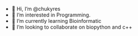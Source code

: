 - 👋 Hi, I’m @chukyres
- 👀 I’m interested in Programming.
- 🌱 I’m currently learning Bioinformatic
- 💞️ I’m looking to collaborate on biopython and c++

<!---
chukyres/chukyres is a ✨ special ✨ repository because its `README.md` (this file) appears on your GitHub profile.
You can click the Preview link to take a look at your changes.
--->
